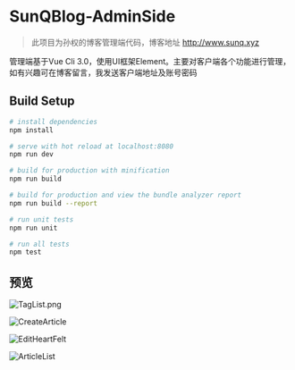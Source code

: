 # SunQBlog-AdminSide

> 此项目为孙权的博客管理端代码，博客地址 http://www.sunq.xyz

管理端基于Vue Cli 3.0，使用UI框架Element。主要对客户端各个功能进行管理，如有兴趣可在博客留言，我发送客户端地址及账号密码

## Build Setup

``` bash
# install dependencies
npm install

# serve with hot reload at localhost:8080
npm run dev

# build for production with minification
npm run build

# build for production and view the bundle analyzer report
npm run build --report

# run unit tests
npm run unit

# run all tests
npm test
```

## 预览
![TagList.png](https://github.com/SunQQQ/SunQBlog-AdminSide/static/ReadMeImg/TagList.png)

![CreateArticle](https://github.com/SunQQQ/SunQBlog-AdminSide/static/ReadMeImg/CreateArticle.png)

![EditHeartFelt](https://github.com/SunQQQ/SunQBlog-AdminSide/static/ReadMeImg/EditHeartFelt.png)

![ArticleList](https://github.com/SunQQQ/SunQBlog-AdminSide/static/ReadMeImg/ArticleList.jpg)
